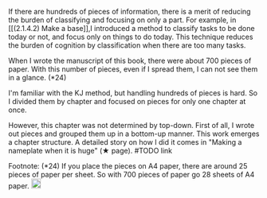 
If there are hundreds of pieces of information, there is a merit of reducing the burden of classifying and focusing on only a part. For example, in [[(2.1.4.2) Make a base]],I introduced a method to classify tasks to be done today or not, and focus only on things to do today. This technique reduces the burden of cognition by classification when there are too many tasks.

When I wrote the manuscript of this book, there were about 700 pieces of paper. With this number of pieces, even if I spread them, I can not see them in a glance. (*24)

I'm familiar with the KJ method, but handling hundreds of pieces is hard. So I divided them by chapter and focused on pieces for only one chapter at once.

However, this chapter was not determined by top-down. First of all, I wrote out pieces and grouped them up in a bottom-up manner. This work emerges a chapter structure. A detailed story on how I did it comes in "Making a nameplate when it is huge" (★ page). #TODO link

Footnote: (*24) If you place the pieces on A4 paper, there are around 25 pieces of paper per sheet. So with 700 pieces of paper go 28 sheets of A4 paper.
<img src='https://scrapbox.io/api/pages/nishio/en/icon' alt='en.icon' height="19.5"/>